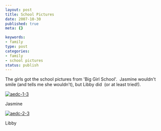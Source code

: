 ```yaml
--- 
layout: post
title: School Pictures
date: 2007-10-30
published: true
meta: {}

keywords: 
- family
type: post
categories: 
- family
- school pictures
status: publish
---
```



The girls got the school pictures from 'Big Girl School'.  Jasmine wouldn't smile (and tells me she wouldn't), but Libby did  (or at least tried!).



[![aedc-1-3](http://www.andyeick.com/_blogMedia/SchoolPictures_B8C3/aedc13_thumb.jpg)](http://www.andyeick.com/_blogMedia/SchoolPictures_B8C3/aedc13.jpg)



Jasmine



[![aedc-2-3](http://www.andyeick.com/_blogMedia/SchoolPictures_B8C3/aedc23_thumb.jpg)](http://www.andyeick.com/_blogMedia/SchoolPictures_B8C3/aedc23.jpg)



Libby

